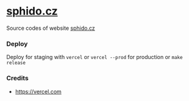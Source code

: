 # [sphido.cz](https://sphido.cz)

Source codes of website [sphido.cz](https://sphido.cz)

### Deploy

Deploy for staging with `vercel` or `vercel --prod` for production or `make release`

### Credits

- https://vercel.com